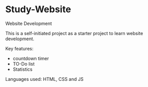 # Study-Website
Website Development 

This is a self-initiated project as a starter project to learn website development. 

Key features: 
- countdown timer
- TO-Do list
- Statistics

Languages used: HTML, CSS and JS 
